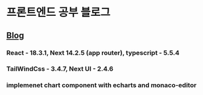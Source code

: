 # 프론트엔드 공부 블로그

## [Blog](https://wonlee1205-blog.vercel.app/)

### React - 18.3.1, Next 14.2.5 (app router), typescript - 5.5.4

### TailWindCss - 3.4.7, Next UI - 2.4.6

### implemenet chart component with echarts and monaco-editor
